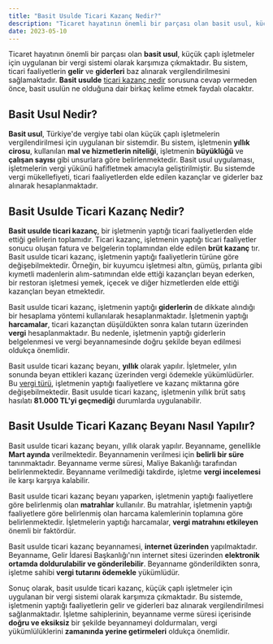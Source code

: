 ```yaml
---
title: "Basit Usulde Ticari Kazanç Nedir?"
description: "Ticaret hayatının önemli bir parçası olan basit usul, küçük çaplı işletmeler için uygulanan bir vergi sistemi olarak karşımıza çıkmaktadır"
date: 2023-05-10
---
```


Ticaret hayatının önemli bir parçası olan **basit usul**, küçük çaplı işletmeler için uygulanan bir vergi sistemi olarak
karşımıza çıkmaktadır. Bu sistem, ticari faaliyetlerin **gelir** ve **giderleri** baz alınarak vergilendirilmesini
sağlamaktadır. **Basit usulde** <a href="/yazilar/gelir-goturu-ticari-kazanc-nedir/">ticari kazanç nedir</a> sorusuna cevap vermeden önce, basit usulün ne olduğuna dair birkaç
kelime etmek faydalı olacaktır.

## Basit Usul Nedir?

**Basit usul**, Türkiye'de vergiye tabi olan küçük çaplı işletmelerin vergilendirilmesi için uygulanan bir sistemdir. Bu
sistem, işletmenin **yıllık cirosu**, kullanılan **mal ve hizmetlerin niteliği**, işletmenin **büyüklüğü** ve **çalışan
sayısı** gibi unsurlara göre belirlenmektedir. Basit usul uygulaması, işletmelerin vergi yükünü hafifletmek amacıyla
geliştirilmiştir. Bu sistemde vergi mükellefiyeti, ticari faaliyetlerden elde edilen kazançlar ve giderler baz alınarak
hesaplanmaktadır.

## Basit Usulde Ticari Kazanç Nedir?

**Basit usulde ticari kazanç**, bir işletmenin yaptığı ticari faaliyetlerden elde ettiği gelirlerin toplamıdır. Ticari
kazanç, işletmenin yaptığı ticari faaliyetler sonucu oluşan fatura ve belgelerin toplamından elde edilen **brüt kazanç**
tır. Basit usulde ticari kazanç, işletmenin yaptığı faaliyetlerin türüne göre değişebilmektedir. Örneğin, bir kuyumcu
işletmesi altın, gümüş, pırlanta gibi kıymetli madenlerin alım-satımından elde ettiği kazançları beyan ederken, bir
restoran işletmesi yemek, içecek ve diğer hizmetlerden elde ettiği kazançları beyan etmektedir.

Basit usulde ticari kazanç, işletmenin yaptığı **giderlerin** de dikkate alındığı bir hesaplama yöntemi kullanılarak
hesaplanmaktadır. İşletmenin yaptığı **harcamalar**, ticari kazançtan düşüldükten sonra kalan tutarın üzerinden **vergi**
hesaplanmaktadır. Bu nedenle, işletmenin yaptığı giderlerin belgelenmesi ve vergi beyannamesinde doğru şekilde beyan
edilmesi oldukça önemlidir.

Basit usulde ticari kazanç beyanı, **yıllık** olarak yapılır. İşletmeler, yılın sonunda beyan ettikleri kazanç üzerinden
vergi ödemekle yükümlüdürler. Bu <a href="/yazilar/vergi-turleri/">vergi türü</a>, işletmenin yaptığı faaliyetlere ve kazanç miktarına göre değişebilmektedir.
Basit usulde ticari kazanç, işletmenin yıllık brüt satış hasılatı **81.000 TL'yi geçmediği** durumlarda uygulanabilir.

## Basit Usulde Ticari Kazanç Beyanı Nasıl Yapılır?

Basit usulde ticari kazanç beyanı, yıllık olarak yapılır. Beyanname, genellikle **Mart ayında** verilmektedir.
Beyannamenin verilmesi için **belirli bir süre** tanınmaktadır. Beyanname verme süresi, Maliye Bakanlığı tarafından
belirlenmektedir. Beyanname verilmediği takdirde, işletme **vergi incelemesi** ile karşı karşıya kalabilir.

Basit usulde ticari kazanç beyanı yaparken, işletmenin yaptığı faaliyetlere göre belirlenmiş olan **matrahlar**
kullanılır. Bu matrahlar, işletmenin yaptığı faaliyetlere göre belirlenmiş olan harcama kalemlerinin toplamına göre
belirlenmektedir. İşletmelerin yaptığı harcamalar, **vergi matrahını etkileyen** önemli bir faktördür.

Basit usulde ticari kazanç beyannamesi, **internet üzerinden** yapılmaktadır. Beyanname, Gelir İdaresi Başkanlığı'nın
internet sitesi üzerinden **elektronik ortamda doldurulabilir ve gönderilebilir**. Beyanname gönderildikten sonra,
işletme sahibi **vergi tutarını ödemekle** yükümlüdür.

Sonuç olarak, basit usulde ticari kazanç, küçük çaplı işletmeler için uygulanan bir vergi sistemi olarak karşımıza
çıkmaktadır. Bu sistemde, işletmenin yaptığı faaliyetlerin gelir ve giderleri baz alınarak vergilendirilmesi
sağlanmaktadır. İşletme sahiplerinin, beyanname verme süresi içerisinde **doğru ve eksiksiz** bir şekilde beyannameyi
doldurmaları, vergi yükümlülüklerini **zamanında yerine getirmeleri** oldukça önemlidir.
